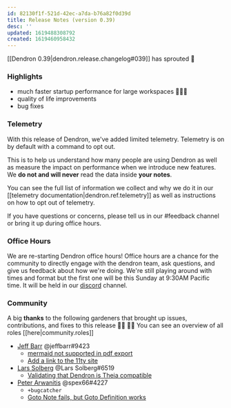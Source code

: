 ```yaml
---
id: 82130f1f-521d-42ec-a7da-b76a82f0d39d
title: Release Notes (version 0.39)
desc: ''
updated: 1619488308792
created: 1619460958432
---
```


[[Dendron 0.39|dendron.release.changelog#039]] has sprouted  🌱

### Highlights
- much faster startup performance for large workspaces 🚀🚀🚀
- quality of life improvements
- bug fixes


### Telemetry

With this release of Dendron, we've added limited telemetry. Telemetry is on by default with a command to opt out. 

This is to help us understand how many people are using Dendron as well as measure the impact on performance when we introduce new features. We **do not and will never** read the data inside **your notes**.

You can see the full list of information we collect and why we do it in our [[telemetry documentation|dendron.ref.telemetry]] as well as instructions on how to opt out of telemetry.

If you have questions or concerns, please tell us in our #feedback channel or bring it up during office hours.

### Office Hours

We are re-starting Dendron office hours! Office hours are a chance for the community to directly engage with the dendron team, ask questions, and give us feedback about how we're doing. We're still playing around with times and format but the first one will be this Sunday at 9:30AM Pacific time. It will be held in our [discord](https://discord.gg/AE3NRw9) channel. 

### Community

A big **thanks** to the following gardeners that brought up issues, contributions, and fixes to this release :man_farmer: :woman_farmer: 
You can see an overview of all roles [[here|community.roles]]


- [Jeff Barr](https://github.com/jeffbarr) @jeffbarr#9423 
  - [mermaid not supported in pdf export](https://github.com/dendronhq/dendron/issues/653)
  - [Add a link to the 11ty site](https://github.com/dendronhq/dendron-site/pull/83)
- [Lars Solberg](https://github.com/xeor) @Lars Solberg#6519
  - [Validating that Dendron is Theia compatible](https://github.com/dendronhq/dendron/issues/606)
- [Peter Arwanitis](https://github.com/spex66) @spex66#4227
  - `+bugcatcher`
  - [Goto Note fails, but Goto Definition works](https://github.com/dendronhq/dendron/issues/662)
